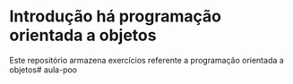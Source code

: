 # Introdução há programação orientada a objetos

Este repositório armazena exercícios referente a programação orientada a objetos#   a u l a - p o o  
 